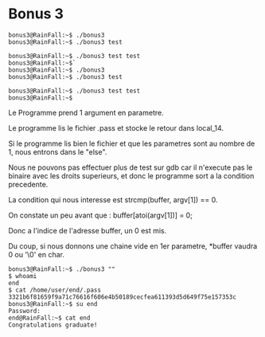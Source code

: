 # Bonus 3

```
bonus3@RainFall:~$ ./bonus3
bonus3@RainFall:~$ ./bonus3 test

bonus3@RainFall:~$ ./bonus3 test test
bonus3@RainFall:~$`
bonus3@RainFall:~$ ./bonus3
bonus3@RainFall:~$ ./bonus3 test

bonus3@RainFall:~$ ./bonus3 test test
bonus3@RainFall:~$
```

Le Programme prend 1 argument en parametre.

Le programme lis le fichier .pass et stocke le retour dans local_14.

Si le programme lis bien le fichier et que les parametres sont au nombre de 1, nous entrons dans le "else".

Nous ne pouvons pas effectuer plus de test sur gdb car il n'execute pas le binaire avec les droits superieurs, et donc le programme sort a la condition precedente.

La condition qui nous interesse est strcmp(buffer, argv[1]) == 0.

On constate un peu avant que : buffer[atoi(argv[1])] = 0;

Donc a l'indice de l'adresse buffer, un 0 est mis.

Du coup, si nous donnons une chaine vide en 1er parametre, *buffer vaudra 0 ou '\0' en char.

```
bonus3@RainFall:~$ ./bonus3 ""
$ whoami
end
$ cat /home/user/end/.pass
3321b6f81659f9a71c76616f606e4b50189cecfea611393d5d649f75e157353c
bonus3@RainFall:~$ su end
Password:
end@RainFall:~$ cat end
Congratulations graduate!
```